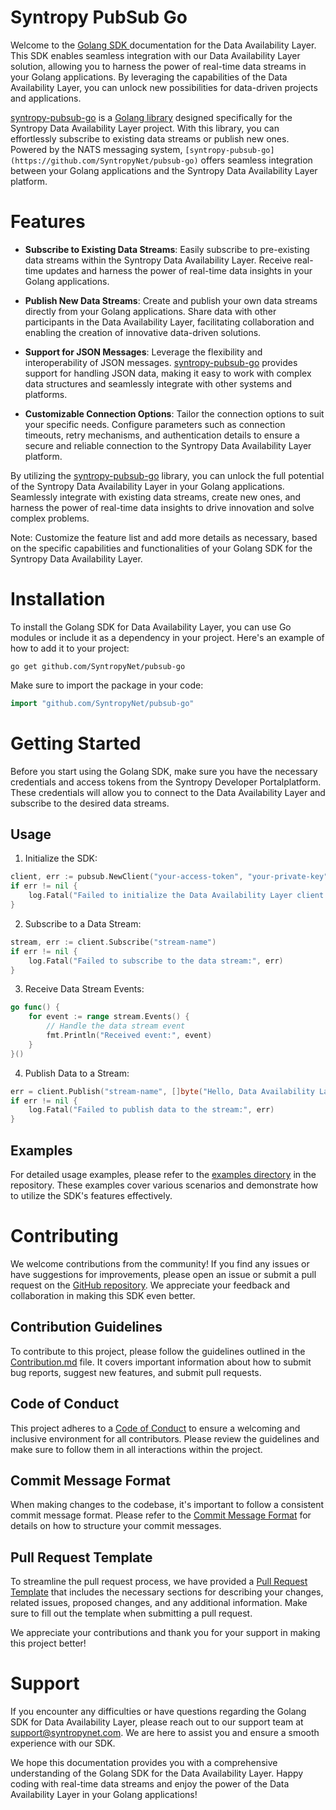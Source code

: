 # Syntropy PubSub Go

Welcome to the [Golang SDK ](https://github.com/SyntropyNet/pubsub-go)documentation for the Data Availability Layer. This SDK enables seamless integration with our Data Availability Layer solution, allowing you to harness the power of real-time data streams in your Golang applications. By leveraging the capabilities of the Data Availability Layer, you can unlock new possibilities for data-driven projects and applications.

[syntropy-pubsub-go](https://github.com/SyntropyNet/pubsub-go) is a [Golang library](https://github.com/SyntropyNet/pubsub-go) designed specifically for the Syntropy Data Availability Layer project. With this library, you can effortlessly subscribe to existing data streams or publish new ones. Powered by the NATS messaging system, `[syntropy-pubsub-go](https://github.com/SyntropyNet/pubsub-go)` offers seamless integration between your Golang applications and the Syntropy Data Availability Layer platform.

# Features

- **Subscribe to Existing Data Streams**: Easily subscribe to pre-existing data streams within the Syntropy Data Availability Layer. Receive real-time updates and harness the power of real-time data insights in your Golang applications.

- **Publish New Data Streams**: Create and publish your own data streams directly from your Golang applications. Share data with other participants in the Data Availability Layer, facilitating collaboration and enabling the creation of innovative data-driven solutions.

- **Support for JSON Messages**: Leverage the flexibility and interoperability of JSON messages. [syntropy-pubsub-go](https://github.com/SyntropyNet/pubsub-go) provides support for handling JSON data, making it easy to work with complex data structures and seamlessly integrate with other systems and platforms.

- **Customizable Connection Options**: Tailor the connection options to suit your specific needs. Configure parameters such as connection timeouts, retry mechanisms, and authentication details to ensure a secure and reliable connection to the Syntropy Data Availability Layer platform.

By utilizing the [syntropy-pubsub-go](https://github.com/SyntropyNet/pubsub-go) library, you can unlock the full potential of the Syntropy Data Availability Layer in your Golang applications. Seamlessly integrate with existing data streams, create new ones, and harness the power of real-time data insights to drive innovation and solve complex problems.

Note: Customize the feature list and add more details as necessary, based on the specific capabilities and functionalities of your Golang SDK for the Syntropy Data Availability Layer.

# Installation

To install the Golang SDK for Data Availability Layer, you can use Go modules or include it as a dependency in your project. Here's an example of how to add it to your project:

```shell
go get github.com/SyntropyNet/pubsub-go
```

Make sure to import the package in your code:

```go
import "github.com/SyntropyNet/pubsub-go"
```

# Getting Started

Before you start using the Golang SDK, make sure you have the necessary credentials and access tokens from the Syntropy Developer Portalplatform. These credentials will allow you to connect to the Data Availability Layer and subscribe to the desired data streams.

## Usage

1. Initialize the SDK:

```go
client, err := pubsub.NewClient("your-access-token", "your-private-key")
if err != nil {
    log.Fatal("Failed to initialize the Data Availability Layer client:", err)
}
```

2. Subscribe to a Data Stream:

```go
stream, err := client.Subscribe("stream-name")
if err != nil {
    log.Fatal("Failed to subscribe to the data stream:", err)
}
```

3. Receive Data Stream Events:

```go
go func() {
    for event := range stream.Events() {
        // Handle the data stream event
        fmt.Println("Received event:", event)
    }
}()
```

4. Publish Data to a Stream:

```go
err = client.Publish("stream-name", []byte("Hello, Data Availability Layer!"))
if err != nil {
    log.Fatal("Failed to publish data to the stream:", err)
}
```

## Examples

For detailed usage examples, please refer to the [examples directory](https://github.com/SyntropyNet/pubsub-go/examples) in the repository. These examples cover various scenarios and demonstrate how to utilize the SDK's features effectively.

# Contributing

We welcome contributions from the community! If you find any issues or have suggestions for improvements, please open an issue or submit a pull request on the [GitHub repository](https://github.com/SyntropyNet/pubsub-go). We appreciate your feedback and collaboration in making this SDK even better. 

## Contribution Guidelines

To contribute to this project, please follow the guidelines outlined in the [Contribution.md](CONTRIBUTING.md) file. It covers important information about how to submit bug reports, suggest new features, and submit pull requests.

## Code of Conduct
This project adheres to a [Code of Conduct](CODE_OF_CONDUCT.md) to ensure a welcoming and inclusive environment for all contributors. Please review the guidelines and make sure to follow them in all interactions within the project.

## Commit Message Format
When making changes to the codebase, it's important to follow a consistent commit message format. Please refer to the [Commit Message Format](commit-template.md) for details on how to structure your commit messages.

## Pull Request Template
To streamline the pull request process, we have provided a [Pull Request Template](pull-request-template.md) that includes the necessary sections for describing your changes, related issues, proposed changes, and any additional information. Make sure to fill out the template when submitting a pull request.

We appreciate your contributions and thank you for your support in making this project better!

# Support

If you encounter any difficulties or have questions regarding the Golang SDK for Data Availability Layer, please reach out to our support team at support@syntropynet.com. We are here to assist you and ensure a smooth experience with our SDK.

We hope this documentation provides you with a comprehensive understanding of the Golang SDK for the Data Availability Layer. Happy coding with real-time data streams and enjoy the power of the Data Availability Layer in your Golang applications!